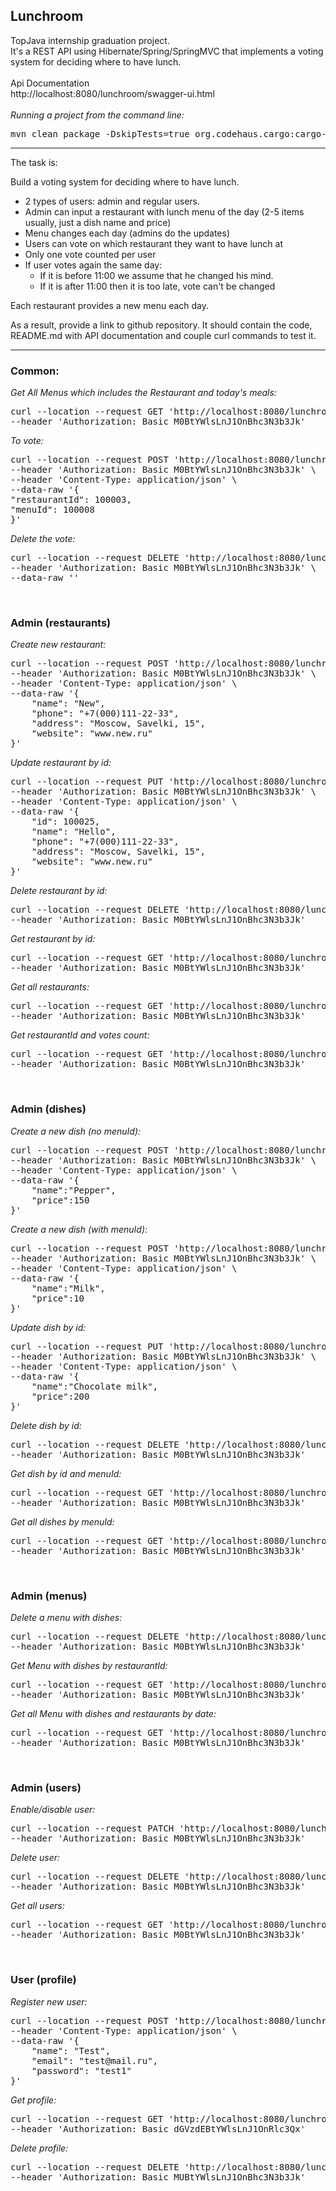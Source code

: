 ## Lunchroom
TopJava internship graduation project.<br>
It's a REST API using Hibernate/Spring/SpringMVC that implements a voting system for deciding where to have lunch.
<br>
<br>
Api Documentation<br>
http://localhost:8080/lunchroom/swagger-ui.html
<br>
<br>
_Running a project from the command line:_
<pre>
mvn clean package -DskipTests=true org.codehaus.cargo:cargo-maven2-plugin:1.8.2:run
</pre>

---
The task is:

Build a voting system for deciding where to have lunch.

- 2 types of users: admin and regular users.
- Admin can input a restaurant with lunch menu of the day (2-5 items usually, just a dish name and price)
- Menu changes each day (admins do the updates)
- Users can vote on which restaurant they want to have lunch at
- Only one vote counted per user
- If user votes again the same day:
    - If it is before 11:00 we assume that he changed his mind.
    - If it is after 11:00 then it is too late, vote can't be changed

Each restaurant provides a new menu each day.

As a result, provide a link to github repository. It should contain the code, README.md with API documentation and couple curl commands to test it.

---

### Common:

_Get All Menus which includes the Restaurant and today's meals:_
<pre>
curl --location --request GET 'http://localhost:8080/lunchroom/rest/restaurants/menu' \
--header 'Authorization: Basic M0BtYWlsLnJ1OnBhc3N3b3Jk'
</pre>

_To vote:_
<pre>
curl --location --request POST 'http://localhost:8080/lunchroom/rest/restaurants/votes' \
--header 'Authorization: Basic M0BtYWlsLnJ1OnBhc3N3b3Jk' \
--header 'Content-Type: application/json' \
--data-raw '{
"restaurantId": 100003,
"menuId": 100008
}'
</pre>

_Delete the vote:_
<pre>
curl --location --request DELETE 'http://localhost:8080/lunchroom/rest/restaurants/votes/100024' \
--header 'Authorization: Basic M0BtYWlsLnJ1OnBhc3N3b3Jk' \
--data-raw ''
</pre>
<br>

### Admin (restaurants)

_Create new restaurant:_
<pre>
curl --location --request POST 'http://localhost:8080/lunchroom/rest/admin/restaurants' \
--header 'Authorization: Basic M0BtYWlsLnJ1OnBhc3N3b3Jk' \
--header 'Content-Type: application/json' \
--data-raw '{
    "name": "New",
    "phone": "+7(000)111-22-33",
    "address": "Moscow, Savelki, 15",
    "website": "www.new.ru"
}'
</pre>

_Update restaurant by id:_
<pre>
curl --location --request PUT 'http://localhost:8080/lunchroom/rest/admin/restaurants/100025' \
--header 'Authorization: Basic M0BtYWlsLnJ1OnBhc3N3b3Jk' \
--header 'Content-Type: application/json' \
--data-raw '{
    "id": 100025,
    "name": "Hello",
    "phone": "+7(000)111-22-33",
    "address": "Moscow, Savelki, 15",
    "website": "www.new.ru"
}'
</pre>

_Delete restaurant by id:_
<pre>
curl --location --request DELETE 'http://localhost:8080/lunchroom/rest/admin/restaurants/100025' \
--header 'Authorization: Basic M0BtYWlsLnJ1OnBhc3N3b3Jk'
</pre>

_Get restaurant by id:_
<pre>
curl --location --request GET 'http://localhost:8080/lunchroom/rest/admin/restaurants/100003' \
--header 'Authorization: Basic M0BtYWlsLnJ1OnBhc3N3b3Jk'
</pre>

_Get all restaurants:_
<pre>
curl --location --request GET 'http://localhost:8080/lunchroom/rest/admin/restaurants' \
--header 'Authorization: Basic M0BtYWlsLnJ1OnBhc3N3b3Jk'
</pre>

_Get restaurantId and votes count:_
<pre>
curl --location --request GET 'http://localhost:8080/lunchroom/rest/admin/restaurants/votes' \
--header 'Authorization: Basic M0BtYWlsLnJ1OnBhc3N3b3Jk'
</pre>
<br>

### Admin (dishes)

_Create a new dish (no menuId):_
<pre>
curl --location --request POST 'http://localhost:8080/lunchroom/rest/admin/restaurants/100007/menu/0/dishes' \
--header 'Authorization: Basic M0BtYWlsLnJ1OnBhc3N3b3Jk' \
--header 'Content-Type: application/json' \
--data-raw '{
    "name":"Pepper",
    "price":150
}'
</pre>

_Create a new dish (with menuId):_
<pre>
curl --location --request POST 'http://localhost:8080/lunchroom/rest/admin/restaurants/100007/menu/100026/dishes' \
--header 'Authorization: Basic M0BtYWlsLnJ1OnBhc3N3b3Jk' \
--header 'Content-Type: application/json' \
--data-raw '{
    "name":"Milk",
    "price":10
}'
</pre>

_Update dish by id:_
<pre>
curl --location --request PUT 'http://localhost:8080/lunchroom/rest/admin/restaurants/100007/menu/100026/dishes/100027' \
--header 'Authorization: Basic M0BtYWlsLnJ1OnBhc3N3b3Jk' \
--header 'Content-Type: application/json' \
--data-raw '{
    "name":"Chocolate milk",
    "price":200
}'
</pre>

_Delete dish by id:_
<pre>
curl --location --request DELETE 'http://localhost:8080/lunchroom/rest/admin/restaurants/100007/menu/100026/dishes/100027' \
--header 'Authorization: Basic M0BtYWlsLnJ1OnBhc3N3b3Jk'
</pre>

_Get dish by id and menuId:_
<pre>
curl --location --request GET 'http://localhost:8080/lunchroom/rest/admin/restaurants/100003/menu/100008/dishes/100012' \
--header 'Authorization: Basic M0BtYWlsLnJ1OnBhc3N3b3Jk'
</pre>

_Get all dishes by menuId:_
<pre>
curl --location --request GET 'http://localhost:8080/lunchroom/rest/admin/restaurants/100003/menu/100008/dishes' \
--header 'Authorization: Basic M0BtYWlsLnJ1OnBhc3N3b3Jk'
</pre>
<br>

### Admin (menus)

_Delete a menu with dishes:_
<pre>
curl --location --request DELETE 'http://localhost:8080/lunchroom/rest/admin/restaurants/menu/100008' \
--header 'Authorization: Basic M0BtYWlsLnJ1OnBhc3N3b3Jk'
</pre>

_Get Menu with dishes by restaurantId:_
<pre>
curl --location --request GET 'http://localhost:8080/lunchroom/rest/admin/restaurants/100006/menu' \
--header 'Authorization: Basic M0BtYWlsLnJ1OnBhc3N3b3Jk'
</pre>

_Get all Menu with dishes and restaurants by date:_
<pre>
curl --location --request GET 'http://localhost:8080/lunchroom/rest/admin/restaurants/menu/by?date=2021-01-14' \
--header 'Authorization: Basic M0BtYWlsLnJ1OnBhc3N3b3Jk'
</pre>
<br>

### Admin (users)

_Enable/disable user:_
<pre>
curl --location --request PATCH 'http://localhost:8080/lunchroom/rest/admin/users/100000?enabled=false' \
--header 'Authorization: Basic M0BtYWlsLnJ1OnBhc3N3b3Jk'
</pre>

_Delete user:_
<pre>
curl --location --request DELETE 'http://localhost:8080/lunchroom/rest/admin/users/100000' \
--header 'Authorization: Basic M0BtYWlsLnJ1OnBhc3N3b3Jk'
</pre>

_Get all users:_
<pre>
curl --location --request GET 'http://localhost:8080/lunchroom/rest/admin/users' \
--header 'Authorization: Basic M0BtYWlsLnJ1OnBhc3N3b3Jk'
</pre>
<br>

### User (profile)

_Register new user:_
<pre>
curl --location --request POST 'http://localhost:8080/lunchroom/rest/profile/register' \
--header 'Content-Type: application/json' \
--data-raw '{
    "name": "Test",
    "email": "test@mail.ru",
    "password": "test1"
}'
</pre>

_Get profile:_
<pre>
curl --location --request GET 'http://localhost:8080/lunchroom/rest/profile' \
--header 'Authorization: Basic dGVzdEBtYWlsLnJ1OnRlc3Qx'
</pre>

_Delete profile:_
<pre>
curl --location --request DELETE 'http://localhost:8080/lunchroom/rest/profile' \
--header 'Authorization: Basic MUBtYWlsLnJ1OnBhc3N3b3Jk'
</pre>